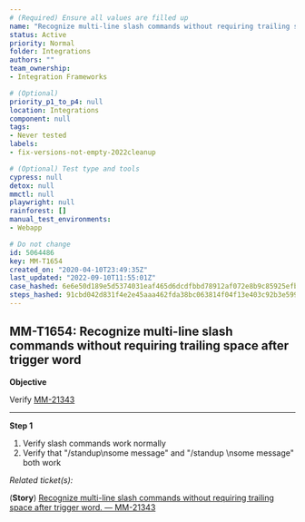 ```yaml
---
# (Required) Ensure all values are filled up
name: "Recognize multi-line slash commands without requiring trailing space after trigger word"
status: Active
priority: Normal
folder: Integrations
authors: ""
team_ownership: 
- Integration Frameworks

# (Optional)
priority_p1_to_p4: null
location: Integrations
component: null
tags: 
- Never tested
labels: 
- fix-versions-not-empty-2022cleanup

# (Optional) Test type and tools
cypress: null
detox: null
mmctl: null
playwright: null
rainforest: []
manual_test_environments: 
- Webapp

# Do not change
id: 5064486
key: MM-T1654
created_on: "2020-04-10T23:49:35Z"
last_updated: "2022-09-10T11:55:01Z"
case_hashed: 6e6e50d189e5d5374031eaf465d6dcdfbbd78912af072e8b9c85925efb0649f3ed29f2d9bb31c420e24ee4e578a7e04c
steps_hashed: 91cbd042d831f4e2e45aaa462fda38bc063814f04f13e403c92b3e59968364f4fac2b4fbbee5317f028b431bfdd10d8a
---
```


<!-- (Auto-generated) Based on frontmatter's "key" and "name" -->

## MM-T1654: Recognize multi-line slash commands without requiring trailing space after trigger word

**Objective**

Verify [MM-21343](https://mattermost.atlassian.net/browse/MM-21343)

---

**Step 1**

1. Verify slash commands work normally
2. Verify that "/standup\nsome message" and "/standup \nsome message" both work

_Related ticket(s):_

(**Story**) [Recognize multi-line slash commands without requiring trailing space after trigger word. — MM-21343](https://mattermost.atlassian.net/browse/MM-21343)
